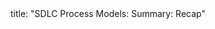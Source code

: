 <frontmatter>
title: "SDLC Process Models: Summary: Recap"
</frontmatter>

<include src="unit-inPage-asFlat.md" boilerplate />